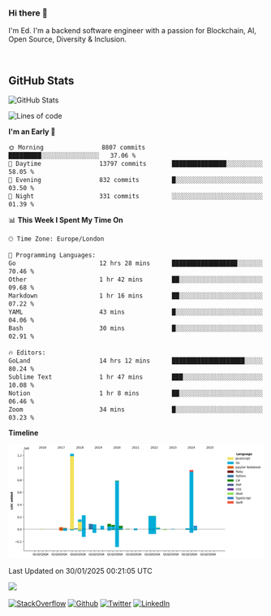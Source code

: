 ### Hi there 👋
 I'm Ed. I'm a backend software engineer with a passion for Blockchain, AI, Open Source, Diversity & Inclusion.

<br />

<h2>GitHub Stats</h2>
<p><img src="https://github-readme-stats.vercel.app/api?username=echarrod&amp;show_icons=true" alt="GitHub Stats"></p>

<!--START_SECTION:waka-->
![Lines of code](https://img.shields.io/badge/From%20Hello%20World%20I%27ve%20Written-4.4%20million%20lines%20of%20code-blue)

**I'm an Early 🐤** 

```text
🌞 Morning                8807 commits        █████████░░░░░░░░░░░░░░░░   37.06 % 
🌆 Daytime                13797 commits       ███████████████░░░░░░░░░░   58.05 % 
🌃 Evening                832 commits         █░░░░░░░░░░░░░░░░░░░░░░░░   03.50 % 
🌙 Night                  331 commits         ░░░░░░░░░░░░░░░░░░░░░░░░░   01.39 % 
```


📊 **This Week I Spent My Time On** 

```text
🕑︎ Time Zone: Europe/London

💬 Programming Languages: 
Go                       12 hrs 28 mins      ██████████████████░░░░░░░   70.46 % 
Other                    1 hr 42 mins        ██░░░░░░░░░░░░░░░░░░░░░░░   09.68 % 
Markdown                 1 hr 16 mins        ██░░░░░░░░░░░░░░░░░░░░░░░   07.22 % 
YAML                     43 mins             █░░░░░░░░░░░░░░░░░░░░░░░░   04.06 % 
Bash                     30 mins             █░░░░░░░░░░░░░░░░░░░░░░░░   02.91 % 

🔥 Editors: 
GoLand                   14 hrs 12 mins      ████████████████████░░░░░   80.24 % 
Sublime Text             1 hr 47 mins        ███░░░░░░░░░░░░░░░░░░░░░░   10.08 % 
Notion                   1 hr 8 mins         ██░░░░░░░░░░░░░░░░░░░░░░░   06.46 % 
Zoom                     34 mins             █░░░░░░░░░░░░░░░░░░░░░░░░   03.23 % 
```

**Timeline**

![Lines of Code chart](https://raw.githubusercontent.com/echarrod/echarrod/main/assets/bar_graph.png)


 Last Updated on 30/01/2025 00:21:05 UTC
<!--END_SECTION:waka-->

![](https://komarev.com/ghpvc/?username=echarrod)

<p>
<a href="https://stackoverflow.com/users/1014632/ech" target="_blank"><img alt="StackOverflow" src="https://img.shields.io/badge/-Stackoverflow-FE7A16?style=for-the-badge&logo=stack-overflow&logoColor=white" /></a> 
<a href="https://github.com/echarrod" target="_blank"><img alt="Github" src="https://img.shields.io/badge/GitHub-%2312100E.svg?&style=for-the-badge&logo=Github&logoColor=white" /></a> 
<a href="https://twitter.com/e_harrod" target="_blank"><img alt="Twitter" src="https://img.shields.io/badge/twitter-%231DA1F2.svg?&style=for-the-badge&logo=twitter&logoColor=white" /></a> 
<a href="https://www.linkedin.com/in/ed-harrod" target="_blank"><img alt="LinkedIn" src="https://img.shields.io/badge/linkedin-%230077B5.svg?&style=for-the-badge&logo=linkedin&logoColor=white" /></a>
